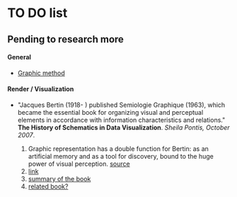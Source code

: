 # TO DO list

## Pending to research more

#### General

- [Graphic method](https://github.com/interplanetarymindmap/research/README.md#graphic-method)

#### Render / Visualization
- "Jacques Bertin (1918- ) published Semiologie Graphique (1963), which became the essential book for organizing visual and perceptual elements in accordance with information characteristics and relations." **The History of Schematics in Data Visualization**. *Sheila Pontis, October 2007*. 

    1. Graphic representation has a double function for Bertin: as an artificial memory and as a tool for discovery, bound to the huge power of visual perception. [source](https://web.archive.org/web/20050113053951/http://www.infovis.net/printMag.php?num=84&lang=2)
    1. [link](https://visionscarto.net/semiologia-grafica-bertin)
    1. [summary of the book](https://sarahbatesmablog.files.wordpress.com/2015/11/09bertin.pdf)
    1. [related book?](https://www.amazon.com/Envisioning-Information-Edward-R-Tufte/dp/1930824149/)